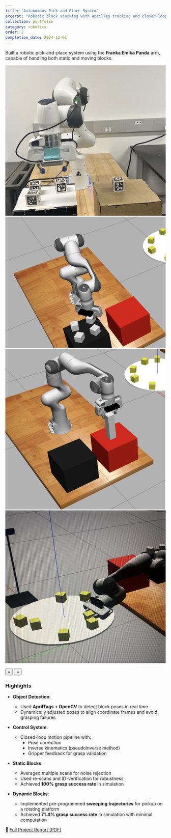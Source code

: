 ```yaml
---
title: "Autonomous Pick-and-Place System"
excerpt: "Robotic block stacking with AprilTag tracking and closed-loop control."
collection: portfolio
category: robotics
order: 2
completion_date: 2024-12-01
---
```

Built a robotic pick-and-place system using the **Franka Emika Panda** arm, capable of handling both static and moving blocks.

<div class="glider-contain">
  <div class="glider">
    <img src="/images/hardware.png" alt="Rover 2" class="content-image" />
    <img src="/images/staticsim.png" alt="Rover 2 course" class="content-image" />
    <img src="/images/staticsim2.png" alt="Rover wiring" class="content-image" />
    <img src="/images/dynamicsim.png" alt="Rover wiring" class="content-image" />
  </div>

  <button aria-label="Previous" class="glider-prev">«</button>
  <button aria-label="Next" class="glider-next">»</button>
  <div role="tablist" class="dots"></div>
</div>

### Highlights

- **Object Detection**:
  - Used **AprilTags + OpenCV** to detect block poses in real time
  - Dynamically adjusted poses to align coordinate frames and avoid grasping failures

- **Control System**:
  - Closed-loop motion pipeline with:
    - Pose correction
    - Inverse kinematics (pseudoinverse method)
    - Gripper feedback for grasp validation

- **Static Blocks**:
  - Averaged multiple scans for noise rejection
  - Used re-scans and ID-verification for robustness
  - Achieved **100% grasp success rate** in simulation

- **Dynamic Blocks**:
  - Implemented pre-programmed **sweeping trajectories** for pickup on a rotating platform
  - Achieved **71.4% grasp success rate** in simulation with minimal computation

📄 [Full Project Report (PDF)](/files/Intro_to_Robo__Final_Project_Group_Report.pdf)


<script>
  window.addEventListener('load', function(){
    new Glider(document.querySelector('.glider'), {
      slidesToShow: 1,
      dots: '.dots',
      draggable: true,
      arrows: {
        prev: '.glider-prev',
        next: '.glider-next'
      }
    });
  });
</script>
